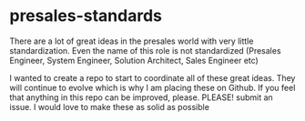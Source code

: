 # presales-standards
There are a lot of great ideas in the presales world with very little standardization. Even the name of this role is not standardized (Presales Engineer, System Engineer, Solution Architect, Sales Engineer etc)

I wanted to create a repo to start to coordinate all of these great ideas. They will continue to evolve which is why I am placing these on Github. If you feel that anything in this repo can be improved, please. PLEASE! submit an issue. I would love to make these as solid as possible
